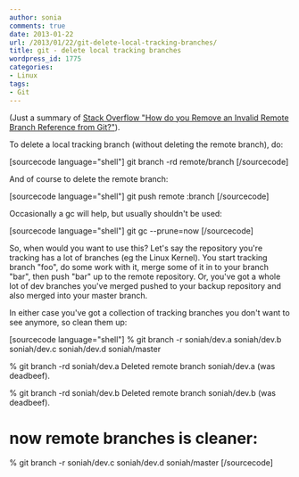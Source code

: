 ```yaml
---
author: sonia
comments: true
date: 2013-01-22
url: /2013/01/22/git-delete-local-tracking-branches/
title: git - delete local tracking branches
wordpress_id: 1775
categories:
- Linux
tags:
- Git
---
```


(Just a summary of [Stack Overflow "How do you Remove an Invalid Remote Branch Reference from Git?"](http://stackoverflow.com/questions/1072171/how-do-you-remove-an-invalid-remote-branch-reference-from-git)).

To delete a local tracking branch (without deleting the remote branch), do:

[sourcecode language="shell"]
git branch -rd remote/branch
[/sourcecode]

And of course to delete the remote branch:

[sourcecode language="shell"]
git push remote :branch
[/sourcecode]

Occasionally a gc will help, but usually shouldn't be used:

[sourcecode language="shell"]
git gc --prune=now
[/sourcecode]

So, when would you want to use this? Let's say the repository you're tracking has a lot of branches (eg the Linux Kernel). You start tracking branch "foo", do some work with it, merge some of it in to your branch "bar", then push "bar" up to the remote repository. Or, you've got a whole lot of dev branches you've merged pushed to your backup repository and also merged into your master branch.

In either case you've got a collection of tracking branches you don't want to see anymore, so clean them up:

[sourcecode language="shell"]
% git branch -r
  soniah/dev.a
  soniah/dev.b
  soniah/dev.c
  soniah/dev.d
  soniah/master

% git branch -rd soniah/dev.a
Deleted remote branch soniah/dev.a (was deadbeef).

% git branch -rd soniah/dev.b
Deleted remote branch soniah/dev.b (was deadbeef).

# now remote branches is cleaner:
% git branch -r
  soniah/dev.c
  soniah/dev.d
  soniah/master
[/sourcecode]

